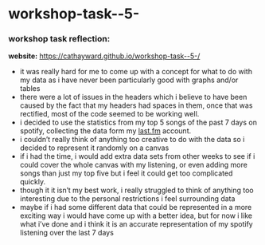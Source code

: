 # workshop-task--5-

### workshop task reflection:

**website:** https://cathayward.github.io/workshop-task--5-/

- it was really hard for me to come up with a concept for what to do with my data as i have never been particularly good with graphs and/or tables
- there were a lot of issues in the headers which i believe to have been caused by the fact that my headers had spaces in them, once that was rectified, most of the code seemed to be working well.
- i decided to use the statistics from my top 5 songs of the past 7 days on spotify, collecting the data form my [last.fm](http://last.fm) account.
- i couldn’t really think of anything too creative to do with the data so i decided to represent it randomly on a canvas
- if i had the time, i would add extra data sets from other weeks to see if i could cover the whole canvas with my listening, or even adding more songs than just my top five but i feel it could get too complicated quickly.
- though it it isn’t my best work, i really struggled to think of anything too interesting due to the personal restrictions i feel surrounding data
- maybe if i had some different data that could be represented in a more exciting way i would have come up with a better idea, but for now i like what i’ve done and i think it is an accurate representation of my spotify listening over the last 7 days
